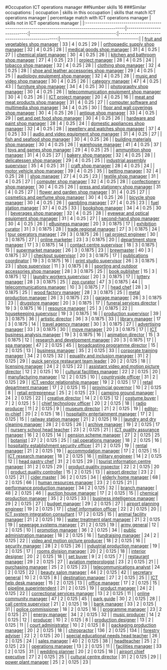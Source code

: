 #Occupation ICT operations manager
##Number skills 16
###Similar occupations:
| occupation                                                                                        |   skills in this occupation |   skills that match ICT operations manager |   percentage match with ICT operations manager |   skills not in ICT operations manager |
|:--------------------------------------------------------------------------------------------------|----------------------------:|-------------------------------------------:|-----------------------------------------------:|---------------------------------------:|
| [fruit and vegetables shop manager](fruit_and_vegetables_shop_manager.md)                         |                          33 |                                          4 |                                         0.25   |                                     29 |
| [orthopaedic supply shop manager](orthopaedic_supply_shop_manager.md)                             |                          32 |                                          4 |                                         0.25   |                                     28 |
| [medical goods shop manager](medical_goods_shop_manager.md)                                       |                          31 |                                          4 |                                         0.25   |                                     27 |
| [chemical plant manager](chemical_plant_manager.md)                                               |                          30 |                                          4 |                                         0.25   |                                     26 |
| [kitchen and bathroom shop manager](kitchen_and_bathroom_shop_manager.md)                         |                          27 |                                          4 |                                         0.25   |                                     23 |
| [project manager](project_manager.md)                                                             |                          28 |                                          4 |                                         0.25   |                                     24 |
| [tobacco shop manager](tobacco_shop_manager.md)                                                   |                          32 |                                          4 |                                         0.25   |                                     28 |
| [clothing shop manager](clothing_shop_manager.md)                                                 |                          32 |                                          4 |                                         0.25   |                                     28 |
| [shoe and leather accessories shop manager](shoe_and_leather_accessories_shop_manager.md)         |                          29 |                                          4 |                                         0.25   |                                     25 |
| [audiology equipment shop manager](audiology_equipment_shop_manager.md)                           |                          32 |                                          4 |                                         0.25   |                                     28 |
| [music and video shop manager](music_and_video_shop_manager.md)                                   |                          30 |                                          4 |                                         0.25   |                                     26 |
| [category manager](category_manager.md)                                                           |                          47 |                                          4 |                                         0.25   |                                     43 |
| [furniture shop manager](furniture_shop_manager.md)                                               |                          34 |                                          4 |                                         0.25   |                                     30 |
| [photography shop manager](photography_shop_manager.md)                                           |                          30 |                                          4 |                                         0.25   |                                     26 |
| [telecommunication equipment shop manager](telecommunication_equipment_shop_manager.md)           |                          30 |                                          4 |                                         0.25   |                                     26 |
| [ICT project manager](ICT_project_manager.md)                                                     |                          20 |                                          4 |                                         0.25   |                                     16 |
| [meat and meat products shop manager](meat_and_meat_products_shop_manager.md)                     |                          31 |                                          4 |                                         0.25   |                                     27 |
| [computer software and multimedia shop manager](computer_software_and_multimedia_shop_manager.md) |                          34 |                                          4 |                                         0.25   |                                     30 |
| [floor and wall coverings shop manager](floor_and_wall_coverings_shop_manager.md)                 |                          30 |                                          4 |                                         0.25   |                                     26 |
| [antique shop manager](antique_shop_manager.md)                                                   |                          33 |                                          4 |                                         0.25   |                                     29 |
| [pet and pet food shop manager](pet_and_pet_food_shop_manager.md)                                 |                          30 |                                          4 |                                         0.25   |                                     26 |
| [hardware and paint shop manager](hardware_and_paint_shop_manager.md)                             |                          28 |                                          4 |                                         0.25   |                                     24 |
| [domestic appliances shop manager](domestic_appliances_shop_manager.md)                           |                          32 |                                          4 |                                         0.25   |                                     28 |
| [jewellery and watches shop manager](jewellery_and_watches_shop_manager.md)                       |                          37 |                                          4 |                                         0.25   |                                     33 |
| [audio and video equipment shop manager](audio_and_video_equipment_shop_manager.md)               |                          31 |                                          4 |                                         0.25   |                                     27 |
| [fish and seafood shop manager](fish_and_seafood_shop_manager.md)                                 |                          30 |                                          4 |                                         0.25   |                                     26 |
| [building materials shop manager](building_materials_shop_manager.md)                             |                          30 |                                          4 |                                         0.25   |                                     26 |
| [warehouse manager](warehouse_manager.md)                                                         |                          41 |                                          4 |                                         0.25   |                                     37 |
| [toys and games shop manager](toys_and_games_shop_manager.md)                                     |                          29 |                                          4 |                                         0.25   |                                     25 |
| [ammunition shop manager](ammunition_shop_manager.md)                                             |                          31 |                                          4 |                                         0.25   |                                     27 |
| [bakery shop manager](bakery_shop_manager.md)                                                     |                          32 |                                          4 |                                         0.25   |                                     28 |
| [delicatessen shop manager](delicatessen_shop_manager.md)                                         |                          29 |                                          4 |                                         0.25   |                                     25 |
| [industrial assembly supervisor](industrial_assembly_supervisor.md)                               |                          35 |                                          4 |                                         0.25   |                                     31 |
| [craft shop manager](craft_shop_manager.md)                                                       |                          28 |                                          4 |                                         0.25   |                                     24 |
| [motor vehicle shop manager](motor_vehicle_shop_manager.md)                                       |                          39 |                                          4 |                                         0.25   |                                     35 |
| [betting manager](betting_manager.md)                                                             |                          32 |                                          4 |                                         0.25   |                                     28 |
| [shop manager](shop_manager.md)                                                                   |                          27 |                                          4 |                                         0.25   |                                     23 |
| [textile shop manager](textile_shop_manager.md)                                                   |                          31 |                                          4 |                                         0.25   |                                     27 |
| [computer shop manager](computer_shop_manager.md)                                                 |                          32 |                                          4 |                                         0.25   |                                     28 |
| [confectionery shop manager](confectionery_shop_manager.md)                                       |                          30 |                                          4 |                                         0.25   |                                     26 |
| [press and stationery shop manager](press_and_stationery_shop_manager.md)                         |                          31 |                                          4 |                                         0.25   |                                     27 |
| [flower and garden shop manager](flower_and_garden_shop_manager.md)                               |                          31 |                                          4 |                                         0.25   |                                     27 |
| [cosmetics and perfume shop manager](cosmetics_and_perfume_shop_manager.md)                       |                          30 |                                          4 |                                         0.25   |                                     26 |
| [bicycle shop manager](bicycle_shop_manager.md)                                                   |                          30 |                                          4 |                                         0.25   |                                     26 |
| [gambling manager](gambling_manager.md)                                                           |                          27 |                                          4 |                                         0.25   |                                     23 |
| [fuel station manager](fuel_station_manager.md)                                                   |                          37 |                                          4 |                                         0.25   |                                     33 |
| [bookshop manager](bookshop_manager.md)                                                           |                          34 |                                          4 |                                         0.25   |                                     30 |
| [beverages shop manager](beverages_shop_manager.md)                                               |                          32 |                                          4 |                                         0.25   |                                     28 |
| [eyewear and optical equipment shop manager](eyewear_and_optical_equipment_shop_manager.md)       |                          31 |                                          4 |                                         0.25   |                                     27 |
| [second-hand shop manager](second-hand_shop_manager.md)                                           |                          30 |                                          4 |                                         0.25   |                                     26 |
| [eBusiness manager](eBusiness_manager.md)                                                         |                          20 |                                          3 |                                         0.1875 |                                     17 |
| [exhibition curator](exhibition_curator.md)                                                       |                          31 |                                          3 |                                         0.1875 |                                     28 |
| [trade regional manager](trade_regional_manager.md)                                               |                          27 |                                          3 |                                         0.1875 |                                     24 |
| [tour operators manager](tour_operators_manager.md)                                               |                          29 |                                          3 |                                         0.1875 |                                     26 |
| [rail project engineer](rail_project_engineer.md)                                                 |                          30 |                                          3 |                                         0.1875 |                                     27 |
| [online marketer](online_marketer.md)                                                             |                          23 |                                          3 |                                         0.1875 |                                     20 |
| [department store manager](department_store_manager.md)                                           |                          17 |                                          3 |                                         0.1875 |                                     14 |
| [contact centre supervisor](contact_centre_supervisor.md)                                         |                          18 |                                          3 |                                         0.1875 |                                     15 |
| [supermarket manager](supermarket_manager.md)                                                     |                          26 |                                          3 |                                         0.1875 |                                     23 |
| [brewmaster](brewmaster.md)                                                                       |                          40 |                                          3 |                                         0.1875 |                                     37 |
| [checkout supervisor](checkout_supervisor.md)                                                     |                          20 |                                          3 |                                         0.1875 |                                     17 |
| [publications coordinator](publications_coordinator.md)                                           |                          19 |                                          3 |                                         0.1875 |                                     16 |
| [print studio supervisor](print_studio_supervisor.md)                                             |                          26 |                                          3 |                                         0.1875 |                                     23 |
| [shop supervisor](shop_supervisor.md)                                                             |                          11 |                                          3 |                                         0.1875 |                                      8 |
| [sporting and outdoor accessories shop manager](sporting_and_outdoor_accessories_shop_manager.md) |                          28 |                                          3 |                                         0.1875 |                                     25 |
| [book publisher](book_publisher.md)                                                               |                          15 |                                          3 |                                         0.1875 |                                     12 |
| [laundry workers supervisor](laundry_workers_supervisor.md)                                       |                          20 |                                          3 |                                         0.1875 |                                     17 |
| [lottery manager](lottery_manager.md)                                                             |                          28 |                                          3 |                                         0.1875 |                                     25 |
| [zoo curator](zoo_curator.md)                                                                     |                          47 |                                          3 |                                         0.1875 |                                     44 |
| [telecommunications manager](telecommunications_manager.md)                                       |                          10 |                                          3 |                                         0.1875 |                                      7 |
| [head chef](head_chef.md)                                                                         |                          28 |                                          3 |                                         0.1875 |                                     25 |
| [wood factory manager](wood_factory_manager.md)                                                   |                          28 |                                          3 |                                         0.1875 |                                     25 |
| [metal production manager](metal_production_manager.md)                                           |                          26 |                                          3 |                                         0.1875 |                                     23 |
| [garage manager](garage_manager.md)                                                               |                          26 |                                          3 |                                         0.1875 |                                     23 |
| [drugstore manager](drugstore_manager.md)                                                         |                          20 |                                          3 |                                         0.1875 |                                     17 |
| [funeral services director](funeral_services_director.md)                                         |                          19 |                                          3 |                                         0.1875 |                                     16 |
| [resource manager](resource_manager.md)                                                           |                          25 |                                          3 |                                         0.1875 |                                     22 |
| [housekeeping supervisor](housekeeping_supervisor.md)                                             |                          19 |                                          3 |                                         0.1875 |                                     16 |
| [production supervisor](production_supervisor.md)                                                 |                          39 |                                          3 |                                         0.1875 |                                     36 |
| [artistic director](artistic_director.md)                                                         |                          36 |                                          3 |                                         0.1875 |                                     33 |
| [library manager](library_manager.md)                                                             |                          17 |                                          3 |                                         0.1875 |                                     14 |
| [travel agency manager](travel_agency_manager.md)                                                 |                          30 |                                          3 |                                         0.1875 |                                     27 |
| [advertising manager](advertising_manager.md)                                                     |                          33 |                                          3 |                                         0.1875 |                                     30 |
| [move manager](move_manager.md)                                                                   |                          20 |                                          3 |                                         0.1875 |                                     17 |
| [ICT business analysis manager](ICT_business_analysis_manager.md)                                 |                          19 |                                          3 |                                         0.1875 |                                     16 |
| [animation director](animation_director.md)                                                       |                          15 |                                          3 |                                         0.1875 |                                     12 |
| [research and development manager](research_and_development_manager.md)                           |                          20 |                                          3 |                                         0.1875 |                                     17 |
| [spa manager](spa_manager.md)                                                                     |                          47 |                                          2 |                                         0.125  |                                     45 |
| [broadcasting programme director](broadcasting_programme_director.md)                             |                          15 |                                          2 |                                         0.125  |                                     13 |
| [business manager](business_manager.md)                                                           |                          35 |                                          2 |                                         0.125  |                                     33 |
| [corporate training manager](corporate_training_manager.md)                                       |                          34 |                                          2 |                                         0.125  |                                     32 |
| [equality and inclusion manager](equality_and_inclusion_manager.md)                               |                          31 |                                          2 |                                         0.125  |                                     29 |
| [quick service restaurant team leader](quick_service_restaurant_team_leader.md)                   |                          20 |                                          2 |                                         0.125  |                                     18 |
| [licensing manager](licensing_manager.md)                                                         |                          24 |                                          2 |                                         0.125  |                                     22 |
| [assistant video and motion picture director](assistant_video_and_motion_picture_director.md)     |                          12 |                                          2 |                                         0.125  |                                     10 |
| [cultural facilities manager](cultural_facilities_manager.md)                                     |                          22 |                                          2 |                                         0.125  |                                     20 |
| [manufacturing manager](manufacturing_manager.md)                                                 |                          12 |                                          2 |                                         0.125  |                                     10 |
| [countryside officer](countryside_officer.md)                                                     |                          31 |                                          2 |                                         0.125  |                                     29 |
| [ICT vendor relationship manager](ICT_vendor_relationship_manager.md)                             |                          19 |                                          2 |                                         0.125  |                                     17 |
| [retail department manager](retail_department_manager.md)                                         |                          17 |                                          2 |                                         0.125  |                                     15 |
| [provincial governor](provincial_governor.md)                                                     |                          10 |                                          2 |                                         0.125  |                                      8 |
| [retail entrepreneur](retail_entrepreneur.md)                                                     |                          25 |                                          2 |                                         0.125  |                                     23 |
| [camping ground manager](camping_ground_manager.md)                                               |                          24 |                                          2 |                                         0.125  |                                     22 |
| [creative director](creative_director.md)                                                         |                          14 |                                          2 |                                         0.125  |                                     12 |
| [costume buyer](costume_buyer.md)                                                                 |                           7 |                                          2 |                                         0.125  |                                      5 |
| [chief technology officer](chief_technology_officer.md)                                           |                          20 |                                          2 |                                         0.125  |                                     18 |
| [radio producer](radio_producer.md)                                                               |                          11 |                                          2 |                                         0.125  |                                      9 |
| [museum director](museum_director.md)                                                             |                          21 |                                          2 |                                         0.125  |                                     19 |
| [editor-in-chief](editor-in-chief.md)                                                             |                          20 |                                          2 |                                         0.125  |                                     18 |
| [hospitality entertainment manager](hospitality_entertainment_manager.md)                         |                          17 |                                          2 |                                         0.125  |                                     15 |
| [railway station manager](railway_station_manager.md)                                             |                          21 |                                          2 |                                         0.125  |                                     19 |
| [laundry and dry cleaning manager](laundry_and_dry_cleaning_manager.md)                           |                          28 |                                          2 |                                         0.125  |                                     26 |
| [archive manager](archive_manager.md)                                                             |                          19 |                                          2 |                                         0.125  |                                     17 |
| [nursery school head teacher](nursery_school_head_teacher.md)                                     |                          23 |                                          2 |                                         0.125  |                                     21 |
| [ICT quality assurance manager](ICT_quality_assurance_manager.md)                                 |                          16 |                                          2 |                                         0.125  |                                     14 |
| [pension scheme manager](pension_scheme_manager.md)                                               |                          27 |                                          2 |                                         0.125  |                                     25 |
| [botanist](botanist.md)                                                                           |                          27 |                                          2 |                                         0.125  |                                     25 |
| [rail operations manager](rail_operations_manager.md)                                             |                          18 |                                          2 |                                         0.125  |                                     16 |
| [hospitality establishment security officer](hospitality_establishment_security_officer.md)       |                          21 |                                          2 |                                         0.125  |                                     19 |
| [rental manager](rental_manager.md)                                                               |                          21 |                                          2 |                                         0.125  |                                     19 |
| [accommodation manager](accommodation_manager.md)                                                 |                          17 |                                          2 |                                         0.125  |                                     15 |
| [ICT research manager](ICT_research_manager.md)                                                   |                          18 |                                          2 |                                         0.125  |                                     16 |
| [military engineer](military_engineer.md)                                                         |                          14 |                                          2 |                                         0.125  |                                     12 |
| [head pastry chef](head_pastry_chef.md)                                                           |                          31 |                                          2 |                                         0.125  |                                     29 |
| [tourist information centre manager](tourist_information_centre_manager.md)                       |                          31 |                                          2 |                                         0.125  |                                     29 |
| [product quality inspector](product_quality_inspector.md)                                         |                          22 |                                          2 |                                         0.125  |                                     20 |
| [product quality controller](product_quality_controller.md)                                       |                          15 |                                          2 |                                         0.125  |                                     13 |
| [airport director](airport_director.md)                                                           |                          23 |                                          2 |                                         0.125  |                                     21 |
| [cider master](cider_master.md)                                                                   |                          36 |                                          2 |                                         0.125  |                                     34 |
| [elderly home manager](elderly_home_manager.md)                                                   |                          68 |                                          2 |                                         0.125  |                                     66 |
| [human resources manager](human_resources_manager.md)                                             |                          23 |                                          2 |                                         0.125  |                                     21 |
| [performance production manager](performance_production_manager.md)                               |                          34 |                                          2 |                                         0.125  |                                     32 |
| [branch manager](branch_manager.md)                                                               |                          48 |                                          2 |                                         0.125  |                                     46 |
| [auction house manager](auction_house_manager.md)                                                 |                          17 |                                          2 |                                         0.125  |                                     15 |
| [chemical production manager](chemical_production_manager.md)                                     |                          35 |                                          2 |                                         0.125  |                                     33 |
| [business intelligence manager](business_intelligence_manager.md)                                 |                          29 |                                          2 |                                         0.125  |                                     27 |
| [budget manager](budget_manager.md)                                                               |                          29 |                                          2 |                                         0.125  |                                     27 |
| [airport planning engineer](airport_planning_engineer.md)                                         |                          19 |                                          2 |                                         0.125  |                                     17 |
| [chief information officer](chief_information_officer.md)                                         |                          22 |                                          2 |                                         0.125  |                                     20 |
| [ICT system integration consultant](ICT_system_integration_consultant.md)                         |                          17 |                                          2 |                                         0.125  |                                     15 |
| [animal facility manager](animal_facility_manager.md)                                             |                          21 |                                          2 |                                         0.125  |                                     19 |
| [water treatment plant manager](water_treatment_plant_manager.md)                                 |                          21 |                                          2 |                                         0.125  |                                     19 |
| [sewerage systems manager](sewerage_systems_manager.md)                                           |                          21 |                                          2 |                                         0.125  |                                     19 |
| [army general](army_general.md)                                                                   |                          12 |                                          2 |                                         0.125  |                                     10 |
| [promotion manager](promotion_manager.md)                                                         |                          36 |                                          2 |                                         0.125  |                                     34 |
| [public administration manager](public_administration_manager.md)                                 |                          18 |                                          2 |                                         0.125  |                                     16 |
| [fundraising manager](fundraising_manager.md)                                                     |                          24 |                                          2 |                                         0.125  |                                     22 |
| [video and motion picture producer](video_and_motion_picture_producer.md)                         |                          18 |                                          2 |                                         0.125  |                                     16 |
| [security manager](security_manager.md)                                                           |                          28 |                                          2 |                                         0.125  |                                     26 |
| [industrial production manager](industrial_production_manager.md)                                 |                          19 |                                          2 |                                         0.125  |                                     17 |
| [rooms division manager](rooms_division_manager.md)                                               |                          20 |                                          2 |                                         0.125  |                                     18 |
| [interior designer](interior_designer.md)                                                         |                          20 |                                          2 |                                         0.125  |                                     18 |
| [set buyer](set_buyer.md)                                                                         |                           9 |                                          2 |                                         0.125  |                                      7 |
| [restaurant manager](restaurant_manager.md)                                                       |                          29 |                                          2 |                                         0.125  |                                     27 |
| [aviation meteorologist](aviation_meteorologist.md)                                               |                          23 |                                          2 |                                         0.125  |                                     21 |
| [purchasing manager](purchasing_manager.md)                                                       |                          25 |                                          2 |                                         0.125  |                                     23 |
| [telecommunications analyst](telecommunications_analyst.md)                                       |                          24 |                                          2 |                                         0.125  |                                     22 |
| [beauty salon manager](beauty_salon_manager.md)                                                   |                          44 |                                          2 |                                         0.125  |                                     42 |
| [secretary general](secretary_general.md)                                                         |                          10 |                                          2 |                                         0.125  |                                      8 |
| [destination manager](destination_manager.md)                                                     |                          27 |                                          2 |                                         0.125  |                                     25 |
| [ICT help desk manager](ICT_help_desk_manager.md)                                                 |                          15 |                                          2 |                                         0.125  |                                     13 |
| [office manager](office_manager.md)                                                               |                          17 |                                          2 |                                         0.125  |                                     15 |
| [pipeline superintendent](pipeline superintendent.md)                                             |                          21 |                                          2 |                                         0.125  |                                     19 |
| [product manager](product_manager.md)                                                             |                          24 |                                          2 |                                         0.125  |                                     22 |
| [correctional services manager](correctional_services_manager.md)                                 |                          13 |                                          2 |                                         0.125  |                                     11 |
| [online community manager](online_community_manager.md)                                           |                          47 |                                          2 |                                         0.125  |                                     45 |
| [park guide](park_guide.md)                                                                       |                          30 |                                          2 |                                         0.125  |                                     28 |
| [call centre supervisor](call_centre_supervisor.md)                                               |                          21 |                                          2 |                                         0.125  |                                     19 |
| [bank manager](bank_manager.md)                                                                   |                          33 |                                          2 |                                         0.125  |                                     31 |
| [police commissioner](police_commissioner.md)                                                     |                          18 |                                          2 |                                         0.125  |                                     16 |
| [programme manager](programme_manager.md)                                                         |                          23 |                                          2 |                                         0.125  |                                     21 |
| [energy manager](energy_manager.md)                                                               |                          34 |                                          2 |                                         0.125  |                                     32 |
| [music producer](music_producer.md)                                                               |                          14 |                                          2 |                                         0.125  |                                     12 |
| [producer](producer.md)                                                                           |                          10 |                                          2 |                                         0.125  |                                      8 |
| [production designer](production_designer.md)                                                     |                          13 |                                          2 |                                         0.125  |                                     11 |
| [court administrator](court_administrator.md)                                                     |                          10 |                                          2 |                                         0.125  |                                      8 |
| [packaging production manager](packaging_production_manager.md)                                   |                          20 |                                          2 |                                         0.125  |                                     18 |
| [chiropractor](chiropractor.md)                                                                   |                         136 |                                          2 |                                         0.125  |                                    134 |
| [forestry adviser](forestry_adviser.md)                                                           |                          22 |                                          2 |                                         0.125  |                                     20 |
| [special educational needs head teacher](special_educational_needs_head_teacher.md)               |                          26 |                                          2 |                                         0.125  |                                     24 |
| [sales manager](sales_manager.md)                                                                 |                          40 |                                          2 |                                         0.125  |                                     38 |
| [headteacher](headteacher.md)                                                                     |                          25 |                                          2 |                                         0.125  |                                     23 |
| [operations manager](operations_manager.md)                                                       |                          13 |                                          2 |                                         0.125  |                                     11 |
| [facilities manager](facilities_manager.md)                                                       |                          33 |                                          2 |                                         0.125  |                                     31 |
| [wedding planner](wedding_planner.md)                                                             |                          20 |                                          2 |                                         0.125  |                                     18 |
| [airport chief executive](airport_chief_executive.md)                                             |                          27 |                                          2 |                                         0.125  |                                     25 |
| [cultural centre director](cultural_centre_director.md)                                           |                          31 |                                          2 |                                         0.125  |                                     29 |
| [power plant manager](power_plant_manager.md)                                                     |                          25 |                                          2 |                                         0.125  |                                     23 |
